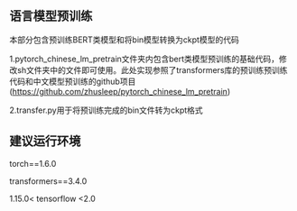 ## 语言模型预训练

本部分包含预训练BERT类模型和将bin模型转换为ckpt模型的代码

1.pytorch_chinese_lm_pretrain文件夹内包含bert类模型预训练的基础代码，修改sh文件夹中的文件即可使用。此处实现参照了transformers库的预训练预训练代码和中文模型预训练的github项目(https://github.com/zhusleep/pytorch_chinese_lm_pretrain)

2.transfer.py用于将预训练完成的bin文件转为ckpt格式

## 建议运行环境

torch==1.6.0

transformers==3.4.0

1.15.0< tensorflow <2.0
